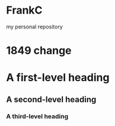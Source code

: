 # FrankC
my personal repository

# 1849 change

# A first-level heading
## A second-level heading
### A third-level heading
